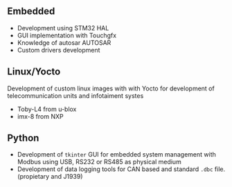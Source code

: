 ## Embedded 
* Development using STM32 HAL
* GUI implementation with Touchgfx
* Knowledge of autosar AUTOSAR 
* Custom drivers development

## Linux/Yocto
Development of custom linux images with with Yocto for development of telecommunication units and infotaiment systes
* Toby-L4 from u-blox
* imx-8 from NXP

## Python
* Development of `tkinter` GUI for embedded system management with Modbus using USB, RS232 or RS485 as physical medium
* Development of data logging tools for CAN based and standard `.dbc` file. (propietary and J1939)
